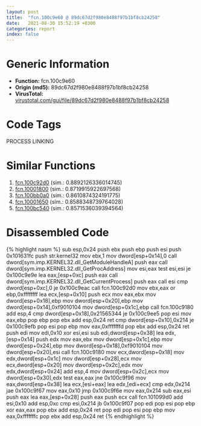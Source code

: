 ```yaml
---
layout: post
title:  "fcn.100c9e60 @ 89dc67d2f980e8488f97b1bf8cb24258"
date:   2021-08-30 15:52:19 +0300
categories: report
index: false
---
```


# Generic Information
- **Function:** fcn.100c9e60
- **Origin (md5):** 89dc67d2f980e8488f97b1bf8cb24258
- **VirusTotal:** [virustotal.com/gui/file/89dc67d2f980e8488f97b1bf8cb24258][virustotal_ref]

# Code Tags
<span class="tag" id="PROCESS">PROCESS</span>
<span class="tag" id="LINKING">LINKING</span>


# Similar Functions

1. [fcn.100c92d0][similar_1_ref] (sim.: 0.8892126336014745)
2. [fcn.10001800][similar_2_ref] (sim.: 0.8719915922697568)
3. [fcn.100bb0a0][similar_3_ref] (sim.: 0.8610874324191775)
4. [fcn.10001650][similar_4_ref] (sim.: 0.8588348739764028)
5. [fcn.100bc540][similar_5_ref] (sim.: 0.8571536039394564)


# Disassembled Code

{% highlight nasm %}
sub esp,0x24
push ebx
push ebp
push esi
push 0x101631fc
push str.kernel32
mov ebx,1
mov dword[esp+0x14],0
call dword[sym.imp.KERNEL32.dll_GetModuleHandleA]
push eax
call dword[sym.imp.KERNEL32.dll_GetProcAddress]
mov esi,eax
test esi,esi
je 0x100c9e9e
lea eax,[esp+0xc]
push eax
call dword[sym.imp.KERNEL32.dll_GetCurrentProcess]
push eax
call esi
cmp dword[esp+0xc],0
je 0x100c9eac
call fcn.100c92d0
mov ebx,eax
or ebp,0xffffffff
lea ecx,[esp+0x10]
push ecx
mov eax,ebx
mov dword[esp+0x18],ebp
mov dword[esp+0x20],ebp
mov dword[esp+0x14],0xf9010104
mov dword[esp+0x1c],ebp
call fcn.100c9180
add esp,4
cmp dword[esp+0x18],0x21565344
je 0x100c9ee5
pop esi
mov eax,ebp
pop ebp
pop ebx
add esp,0x24
ret 
cmp dword[esp+0x10],0x214
je 0x100c9efb
pop esi
pop ebp
mov eax,0xfffffffd
pop ebx
add esp,0x24
ret 
push edi
mov edi,0x10
xor esi,esi
sub edi,dword[esp+0x38]
lea edx,[esp+0x14]
push edx
mov eax,ebx
mov dword[esp+0x1c],ebp
mov dword[esp+0x24],ebp
mov dword[esp+0x18],0xf9010104
mov dword[esp+0x20],esi
call fcn.100c9180
mov ecx,dword[esp+0x18]
mov edx,dword[esp+0x1c]
mov dword[esp+0x28],ecx
mov ecx,dword[esp+0x20]
mov dword[esp+0x2c],edx
mov edx,dword[esp+0x24]
add esp,4
mov dword[esp+0x2c],ecx
mov dword[esp+0x30],edx
test eax,eax
jne 0x100c9f96
mov eax,dword[esp+0x38]
lea ecx,[esi+eax]
lea edx,[edi+ecx]
cmp edx,0x214
jae 0x100c9f67
mov eax,0x10
jmp 0x100c9f6e
mov eax,0x214
sub eax,esi
push eax
lea eax,[esp+0x28]
push eax
push ecx
call fcn.101099d0
add esi,0x10
add esp,0xc
cmp esi,0x214
jb 0x100c9f07
pop edi
pop esi
pop ebp
xor eax,eax
pop ebx
add esp,0x24
ret 
pop edi
pop esi
pop ebp
mov eax,0xfffffffc
pop ebx
add esp,0x24
ret 
{% endhighlight %}


[similar_1_ref]: /report/fcn.100c92d0@89dc67d2f980e8488f97b1bf8cb24258
[similar_2_ref]: /report/fcn.10001800@a0ac129ff3ea4c0dfa9529c259a9502c
[similar_3_ref]: /report/fcn.100bb0a0@89dc67d2f980e8488f97b1bf8cb24258
[similar_4_ref]: /report/fcn.10001650@a0ac129ff3ea4c0dfa9529c259a9502c
[similar_5_ref]: /report/fcn.100bc540@89dc67d2f980e8488f97b1bf8cb24258
[virustotal_ref]: https://www.virustotal.com/gui/file/89dc67d2f980e8488f97b1bf8cb24258